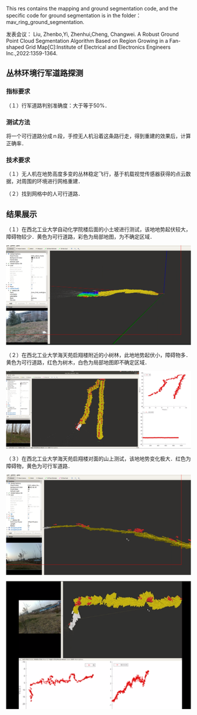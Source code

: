 This res contains the mapping and ground segmentation code, and the specific code for ground segmentation is in the folder：mav_ring_ground_segmentation.

发表会议：
Liu, Zhenbo,Yi, Zhenhui,Cheng, Changwei. A Robust Ground Point Cloud Segmentation Algorithm Based on Region Growing in a Fan-shaped Grid Map[C]:Institute of Electrical and Electronics Engineers Inc.,2022:1359-1364.

## 丛林环境行军道路探测

### 指标要求
（１）行军道路判别准确度：大于等于50%．


### 测试方法

将一个可行道路分成ｎ段，手控无人机沿着这条路行走，得到重建的效果后，计算正确率．

### 技术要求
（１）无人机在地势高度多变的丛林稳定飞行，基于机载视觉传感器获得的点云数据，对周围的环境进行网格重建．

（２）找到网格中的人可行道路．


## 结果展示

（１）在西北工业大学自动化学院楼后面的小土坡进行测试，该地地势起伏较大，障碍物较少．黄色为可行道路，彩色为局部地图，为不确定区域．

![image01](https://github.com/liuzhenboo/mav_find_road/blob/master/img/01.png)

（２）在西北工业大学海天苑启翔楼附近的小树林，此地地势起伏小，障碍物多．黄色为可行道路，红色为树木，白色为局部地图即不确定区域．

![image02](https://github.com/liuzhenboo/mav_find_road/blob/master/img/02.png)

（３）在西北工业大学海天苑启翔楼对面的山上测试，该地地势变化极大．红色为障碍物，黄色为可行军道路．

![image03](https://github.com/liuzhenboo/mav_find_road/blob/master/img/03.png)

![image04](https://github.com/liuzhenboo/mav_find_road/blob/master/img/04.png)
